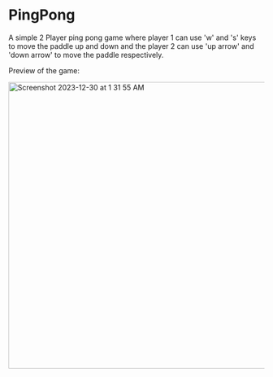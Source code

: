 # PingPong
A simple 2 Player ping pong game where player 1 can use 'w' and 's' keys to move the paddle up and down and the player 2 can use 'up arrow' and 'down arrow' to move the paddle respectively. 

Preview of the game:

<img width="563" alt="Screenshot 2023-12-30 at 1 31 55 AM" src="https://github.com/hard-to-smart/PingPong/assets/116953971/9f0cf3f0-c796-4a81-b690-51d0c973b831">
